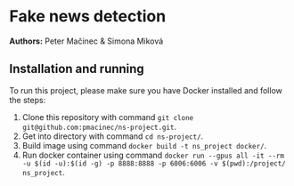 # Fake news detection

**Authors:** Peter Mačinec & Simona Miková


## Installation and running

To run this project, please make sure you have Docker installed and follow the steps:
1. Clone this repository with command `git clone git@github.com:pmacinec/ns-project.git`.
1. Get into directory with command `cd ns-project/`.
1. Build image using command `docker build -t ns_project docker/`.
1. Run docker container using command `docker run --gpus all -it --rm -u $(id -u):$(id -g) -p 8888:8888 -p 6006:6006 -v $(pwd):/project/ ns_project`.
